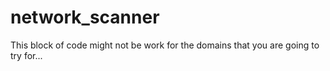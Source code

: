 # network_scanner
This block of code might not be work for the domains that you are going to try for... 
